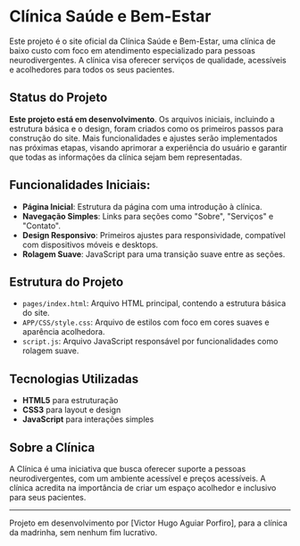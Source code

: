 # Clínica Saúde e Bem-Estar

Este projeto é o site oficial da Clínica Saúde e Bem-Estar, uma clínica de baixo custo com foco em atendimento especializado para pessoas neurodivergentes. A clínica visa oferecer serviços de qualidade, acessíveis e acolhedores para todos os seus pacientes.

## Status do Projeto

**Este projeto está em desenvolvimento**. Os arquivos iniciais, incluindo a estrutura básica e o design, foram criados como os primeiros passos para construção do site. Mais funcionalidades e ajustes serão implementados nas próximas etapas, visando aprimorar a experiência do usuário e garantir que todas as informações da clínica sejam bem representadas.

## Funcionalidades Iniciais:

- **Página Inicial**: Estrutura da página com uma introdução à clínica.
- **Navegação Simples**: Links para seções como "Sobre", "Serviços" e "Contato".
- **Design Responsivo**: Primeiros ajustes para responsividade, compatível com dispositivos móveis e desktops.
- **Rolagem Suave**: JavaScript para uma transição suave entre as seções.

## Estrutura do Projeto

- `pages/index.html`: Arquivo HTML principal, contendo a estrutura básica do site.
- `APP/CSS/style.css`: Arquivo de estilos com foco em cores suaves e aparência acolhedora.
- `script.js`: Arquivo JavaScript responsável por funcionalidades como rolagem suave.

## Tecnologias Utilizadas

- **HTML5** para estruturação
- **CSS3** para layout e design
- **JavaScript** para interações simples

## Sobre a Clínica

A Clínica é uma iniciativa que busca oferecer suporte a pessoas neurodivergentes, com um ambiente acessível e preços acessíveis. A clínica acredita na importância de criar um espaço acolhedor e inclusivo para seus pacientes.

---

Projeto em desenvolvimento por [Victor Hugo Aguiar Porfiro], para a clínica da madrinha, sem nenhum fim lucrativo.

